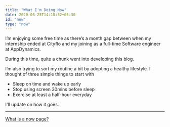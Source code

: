 ```yaml
---
title: "What I'm Doing Now"
date: 2020-06-25T14:18:32+05:30
id: "now"
type: "now"
---
```

I’m enjoying some free time as there’s a month gap between when my internship ended at Cityflo and my joining as a full-time Software engineer at AppDynamics.

During this time, quite a chunk went into developing this blog.


I’m also trying to sort my routine a bit by adopting a healthy lifestyle. I thought of three simple things to start with
* Sleep on time and wake up early
* Stop using screen 30mins before sleep
* Exercise at least a half-hour everyday

I'll update on how it goes.

<hr>

[What is a now page?](https://nownownow.com/about)
